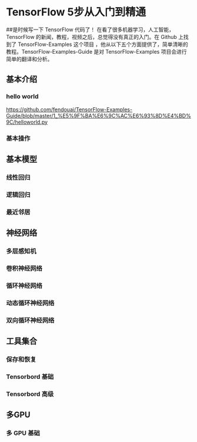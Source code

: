 # TensorFlow 5步从入门到精通
##是时候写一下 TensorFlow 代码了！
在看了很多机器学习，人工智能，TensorFlow 的新闻，教程，视频之后，总觉得没有真正的入门。在 Github 上找到了 TensorFlow-Examples 这个项目
，他从以下五个方面提供了，简单清晰的教程。TensorFlow-Examples-Guide 是对 TensorFlow-Examples 项目会进行简单的翻译和分析。

##  基本介绍
### hello world
https://github.com/fendouai/TensorFlow-Examples-Guide/blob/master/1_%E5%9F%BA%E6%9C%AC%E6%93%8D%E4%BD%9C/helloworld.py
### 基本操作

## 基本模型

### 线性回归
### 逻辑回归
### 最近邻居

##  神经网络

### 多层感知机
### 卷积神经网络
### 循环神经网络
### 动态循环神经网络
### 双向循环神经网络

##  工具集合
### 保存和恢复
### Tensorbord 基础
### Tensorbord 高级

##  多GPU
### 多 GPU 基础
